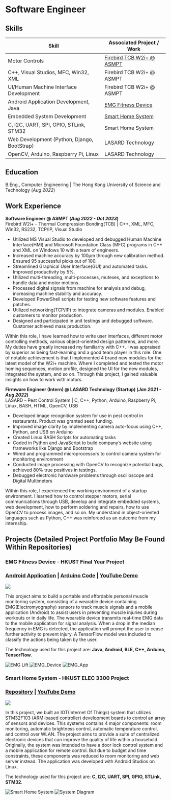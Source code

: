 # Software Engineer

## Skills

| Skill                                         | Associated Project / Work         |
|-----------------------------------------------|----------------------------|
| Motor Controls      | <a href="https://semi.asmpt.com/zh-tw/products/ap/tcb/">Firebird TCB W2i+ @ ASMPT</a> |
| C++, Visual Studios, MFC, Win32, XML                 | Firebird TCB W2i+ @ ASMPT |
| UI/Human Machine Interface Development | Firebird TCB W2i+ @ ASMPT|
| Android Application Development, Java | <a href="https://github.com/kelvinwong020/FYP_EMG_Android">EMG Fitness Device</a>|
| Embedded System Development          | <a href="https://github.com/kelvinwong020/Smart-Home-System">Smart Home System</a>|
| C, I2C, UART, SPI, GPIO, STLink, STM32         | Smart Home System |
| Web Development (Python, Django, BootStrap) | LASARD Technology |
| OpenCV, Arduino, Raspberry Pi, Linux | LASARD Technology |


## Education		        		
B.Eng., Computer Engineering | The Hong Kong University of Science and Technology (_Aug 2022_)

## Work Experience
**Software Engineer @ ASMPT (_Aug 2022 - Oct 2023_)**
<br>Firebird W2i+ - Thermal Compression Bonding(TCB) | C++, XML, MFC, Win32, RS232, TCP/IP, Visual Studio
- Utilized MS Visual Studio to developed and debugged Human Machine Interface(HMI) and Microsoft 	Foundation Class (MFC) programs in C++ and XML on Windows 10 with a team of engineers.
- Increased machine accuracy by 100µm through new calibration method. Ensured 95 successful picks out of 100.
- Streamlined Graphical User Interface(GUI) and automated tasks. Improved productivity by 5%. 
- Utilized multi-threading, multi-processes, mutexes, and exceptions to handle data and motor motions.
- Processed digital signals from machine for analysis and debug, increasing machine stability and accuracy.
- Developed PowerShell scripts for testing new software features and patches.
- Utilized networking(TCP/IP) to integrate cameras and modules. Enabled customers to monitor production.
- Designed and participated in unit testings and debugged software. Customer achieved mass production.

Within this role, I have learned how to write user interfaces, different motor controlling methods, various object-oriented design patterens, and more. My duties have greatly increased my familiarity with C++. I was appraised by superior as being fast-learning and a good team player in this role. 
One of notable achievement is that I implemented 4 brand new modules for the latest model of the W2i+ machine. Where I completed and tested the motor homing sequences, motion profile, designed the UI for the new modules, integrated the system, and so on. Through this project, I gained valuable insights on how to work with motors.

**Firmware Engineer (Intern) @ LASARD Technology (Startup) (_Jan 2021 - Aug 2022_)**
<br>LASARD – Pest Control System | C, C++, Python, Arduino, Raspberry Pi, Linux, BASH, HTML, OpenCV, USB
- Developed image recognition system for use in pest control in restaurants. Product was granted seed funding.
- Improved image clarity by implementing camera auto-focus using C++, Python, and USB on Arduino
- Created Linux BASH Scripts for automating tasks
- Coded in Python and JavaScript to build company’s website using frameworks like Django and Bootstrap
- Wired and programmed microprocessors to control camera system for monitoring environment
- Conducted image processing with OpenCV to recognize potential bugs, achieved 80% true positives in testings.
- Debugged electronic hardware problems through oscilloscope and Digital Multimeters

Within this role, I experienced the working environment of a startup environment. I learned how to control stepper motors, serial communications through USB, develop and integrate embedded systems, web development, how to perform soldering and repairs, how to use OpenCV to process images, and so on. My understand in object-oriented languages such as Python, C++ was reinforced as an outcome from my internship.

## Projects (Detailed Project Portfolio May Be Found Within Repositories)
### <a name="EMG"></a>EMG Fitness Device - HKUST Final Year Project
### [Android Application](https://github.com/kelvinwong020/FYP_EMG_Android) | [Arduino Code](https://github.com/whiteunicorn3404/JQ03a-21_EMG_FYP) | [YouTube Demo](https://youtu.be/pZxpOF_Pch0)

[<img src="assets/img/emg_thumbnail.png">](https://youtu.be/pZxpOF_Pch0)

This project aims to build a portable and affordable personal muscle monitoring system, consisting of a wearable device containing EMG(Electromyography) sensors to track muscle signals and a mobile application (Android) to assist users in preventing muscle injuries during workouts or in daily life. The wearable device transmits real-time EMG data to the mobile application for signal analysis. When a drop in the median frequency in EMG is detected, the application will prompt the user to cease further activity to prevent injury. A TensorFlow model was included to classify the actions being taken by the user.

The technology used for this project are: <b>Java, Android, BLE, C++, Arduino, TensorFlow</b>.

![EMG Lift](/assets/img/EMG_Lift.png)
![EMG_Device](/assets/img/FYP_1.png)
![EMG_App](/assets/img/FYP_2.png)

### Smart Home System - HKUST ELEC 3300 Project
### [Repository](https://github.com/kelvinwong020/Smart-Home-System) | [YouTube Demo](https://youtu.be/idSp3R__D4U)

[<img src="assets/img/smart_home_thumbnail.png">](https://youtu.be/idSp3R__D4U)

In this project, we built an IOT(Internet Of Things) system that utilizes STM32F103 (ARM-based controller) development boards to control an array of sensors and devices. This systems contains 4 major components: room monitoring, automatic brightness control, automatic temperature control, and control over WLAN. The project aims to provide a suite of centralized electronic devices that can improve the quality of life within a household. Originally, the system was intended to have a door lock control system and a mobile application for remote control. But due to budget and time constraints, these components was reduced to room monitoring and web server instead. The application was developed with Android Studios on Linux.

The technology used for this project are: <b>C, I2C, UART, SPI, GPIO, STLink, STM32</b>.

![Smart Home System](/assets/img/smart_home.jpg)
![System Diagram](/assets/img/smart_home_overview.png)
